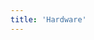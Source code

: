 ```yaml
---
title: 'Hardware'
---
```


<script setup lang="ts">
  import TheHardWare from "@/views/support/compatibility/TheHardWare.vue";
</script>

<TheHardWare />
